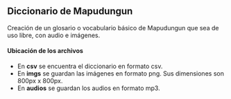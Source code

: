 ## Diccionario de Mapudungun
Creación de un glosario o vocabulario básico de Mapudungun que sea de uso libre, con audio e imágenes.

#### Ubicación de los archivos

* En **csv** se encuentra el diccionario en formato csv.
* En **imgs** se guardan las imágenes en formato png. Sus dimensiones son 800px x 800px.
* En **audios** se guardan los audios en formato mp3.
